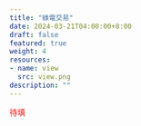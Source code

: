```yaml
---
title: "綠電交易"
date: 2024-03-21T04:00:00+8:00
draft: false
featured: true
weight: 4
resources: 
- name: view
  src: view.png
description: ""
---
```


<font color=red>待填</font>

